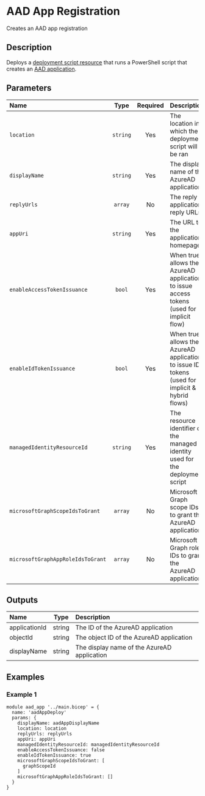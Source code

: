 # AAD App Registration

Creates an AAD app registration

## Description

Deploys a [deployment script resource](https://learn.microsoft.com/en-us/azure/templates/microsoft.resources/deploymentscripts?pivots=deployment-language-bicep) that runs a PowerShell script that creates an [AAD application](https://learn.microsoft.com/en-us/azure/active-directory/develop/app-objects-and-service-principals#application-object). 

## Parameters

| Name                              |   Type   | Required | Description                                                                                     |
| :-------------------------------- | :------: | :------: | :---------------------------------------------------------------------------------------------- |
| `location`                        | `string` |   Yes    | The location in which the deployment script will be ran                                         |
| `displayName`                     | `string` |   Yes    | The display name of the AzureAD application                                                     |
| `replyUrls`                       | `array`  |    No    | The reply application reply URLs                                                                |
| `appUri`                          | `string` |   Yes    | The URL to the application homepage                                                             |
| `enableAccessTokenIssuance`       |  `bool`  |   Yes    | When true, allows the AzureAD application to issue access tokens (used for implicit flow)       |
| `enableIdTokenIssuance`           |  `bool`  |   Yes    | When true, allows the AzureAD application to issue ID tokens (used for implicit & hybrid flows) |
| `managedIdentityResourceId`       | `string` |   Yes    | The resource identifier of the managed identity used for the deployment script                  |
| `microsoftGraphScopeIdsToGrant`   | `array`  |    No    | Microsoft Graph scope IDs to grant the AzureAD application                                      |
| `microsoftGraphAppRoleIdsToGrant` | `array`  |    No    | Microsoft Graph role IDs to grant the AzureAD application                                       |

## Outputs

| Name          |  Type  | Description                                 |
| :------------ | :----: | :------------------------------------------ |
| applicationId | string | The ID of the AzureAD application           |
| objectId      | string | The object ID of the AzureAD application    |
| displayName   | string | The display name of the AzureAD application |

## Examples

### Example 1

```bicep
module aad_app '../main.bicep' = {
  name: 'aadAppDeploy'
  params: {
    displayName: aadAppDisplayName
    location: location
    replyUrls: replyUrls
    appUri: appUri
    managedIdentityResourceId: managedIdentityResourceId
    enableAccessTokenIssuance: false
    enableIdTokenIssuance: true
    microsoftGraphScopeIdsToGrant: [
      graphScopeId
    ]
    microsoftGraphAppRoleIdsToGrant: []
  }
}
```